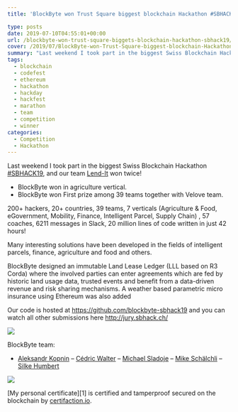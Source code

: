 ```yaml
---
title: 'BlockByte won Trust Square biggest blockchain Hackathon #SBHACK19'

type: posts
date: 2019-07-10T04:55:01+00:00
url: /blockbyte-won-trust-square-biggets-blockchain-hackathon-sbhack19/
cover: /2019/07/BlockByte-won-Trust-Square-biggest-blockchain-Hackathon-SBHACK19.webp
summary: "Last weekend I took part in the biggest Swiss Blockchain Hackathon [#SBHACK19](https://www.linkedin.com/feed/hashtag/?keywords=%23SBHACK19), and our team [Lend-It](https://lendit.tokens-economy.com) won twice!"
tags:
  - blockchain
  - codefest
  - ethereum
  - hackathon
  - hackday
  - hackfest
  - marathon
  - team
  - competition
  - winner
categories:
  - Competition
  - Hackathon
---
```

Last weekend I took part in the biggest Swiss Blockchain Hackathon [#SBHACK19](https://www.linkedin.com/feed/hashtag/?keywords=%23SBHACK19), and our team [Lend-It](https://lendit.tokens-economy.com) won twice!

  * BlockByte won in agriculture vertical.
  * BlockByte won First prize among 39 teams together with Velove team.

200+ hackers, 20+ countries, 39 teams, 7 verticals (Agriculture & Food, eGovernment, Mobility, Finance, Intelligent Parcel, Supply Chain) , 57 coaches, 6211 messages in Slack, 20 million lines of code written in just 42 hours!

Many interesting solutions have been developed in the fields of intelligent parcels, finance, agriculture and food and others.

BlockByte designed an immutable Land Lease Ledger (LLL based on R3 Corda) where the involved parties can enter agreements which are fed by historic land usage data, trusted events and benefit from a data-driven revenue and risk sharing mechanisms. A weather based parametric micro insurance using Ethereum was also added


Our code is hosted at <https://github.com/blockbyte-sbhack19> and you can watch all other submissions here <http://jury.sbhack.ch/>

![](/2019/07/BlockByte-won-Trust-Square-biggest-blockchain-Hackathon-SBHACK19.webp)

BlockByte team:
- [Aleksandr Kopnin](https://www.linkedin.com/in/kopnin/)
– [Cédric Walter](https://www.linkedin.com/in/cedricwalter/)
– [Michael Sladoje](https://www.linkedin.com/in/ACoAAAjVY8wBnH8xAfsNGlaTf0emVPNOxbCDETg/?lipi=urn%3Ali%3Apage%3Ad_flagship3_detail_base%3BteT6qrH%2FTZyh6rEn9j1PiA%3D%3D)
– [Mike Schälchli](https://www.linkedin.com/in/ACoAAB6EAfYBbrxTSgOh801_aiIRxegHLxaw0w8/?lipi=urn%3Ali%3Apage%3Ad_flagship3_detail_base%3BteT6qrH%2FTZyh6rEn9j1PiA%3D%3D)
– [Silke Humbert](https://www.linkedin.com/in/ACoAAAyD49EBQ1HRqOw234hHiebbfYtdJJhr8yg/?lipi=urn%3Ali%3Apage%3Ad_flagship3_detail_base%3BteT6qrH%2FTZyh6rEn9j1PiA%3D%3D)

![](/2022/02/IMG_3724-1024x769.webp)

\[My personal certificate\]\[1\] is certified and tamperproof secured on the blockchain by [certifaction.io](http://certifaction.io/).

 [1]: https://certificates.sbhack.ch/aedd9a5b5bcc34e03feba1b0d27dfd77.pdf
